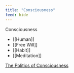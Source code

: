 ```yaml
---
title: "Consciousness"
feed: hide
---
```


Consciousness

- [[Human]]
- [[Free Will]]
- [[Habit]]
- [[Meditation]]

[The Politics of Consciousness](https://www.youtube.com/watch?v=1rtS2OEV6bM)